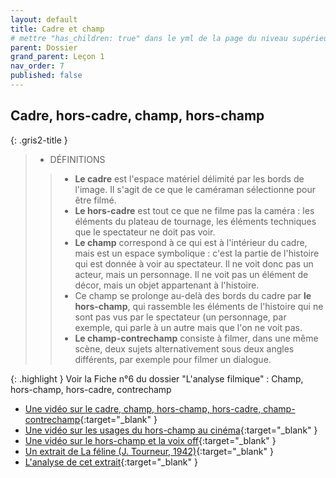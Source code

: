 ```yaml
---
layout: default
title: Cadre et champ
# mettre "has_children: true" dans le yml de la page du niveau supérieur
parent: Dossier
grand_parent: Leçon 1
nav_order: 7
published: false
---
```

## Cadre, hors-cadre, champ, hors-champ

{: .gris2-title }
> - DÉFINITIONS
>> - **Le cadre** est l'espace matériel délimité par les bords de l'image. Il s'agit de ce que le caméraman sélectionne pour être filmé.
>> - **Le hors-cadre** est tout ce que ne filme pas la caméra : les éléments du plateau de tournage, les éléments techniques que le spectateur ne doit pas voir.
>> - **Le champ** correspond à ce qui est à l'intérieur du cadre, mais est un espace symbolique : c'est la partie de l'histoire qui est donnée à voir au spectateur. Il ne voit donc pas un acteur, mais un personnage. Il ne voit pas un élément de décor, mais un objet appartenant à l'histoire. 
>> - Ce champ se prolonge au-delà des bords du cadre par **le hors-champ**, qui rassemble les éléments de l'histoire qui ne sont pas vus par le spectateur (un personnage, par exemple, qui parle à un autre mais que l'on ne voit pas. 
>> - **Le champ-contrechamp** consiste à filmer, dans une même scène, deux sujets alternativement sous deux angles différents, par exemple pour filmer un dialogue.

{: .highlight }
Voir la Fiche n°6 du dossier "L'analyse filmique" : Champ, hors-champ,
 hors-cadre, contrechamp

 
- [Une vidéo sur le cadre, champ, hors-champ, hors-cadre, champ-contrechamp](https://drive.google.com/file/d/1Mj-X9l2sZnHMdD-8kFkvI-t5VYmqUR4g/view?usp=drive_link){:target="_blank" }
- [Une vidéo sur les usages du hors-champ au cinéma](https://drive.google.com/file/d/1MnEzgs_NvTpH0YW0JXTElYdlNOPZXfp7/view?usp=drive_link){:target="_blank" }
- [Une vidéo sur le hors-champ et la voix off](https://drive.google.com/file/d/1OzDSkJ-7AZxPBqZqxGTTDCjkHO2wAqaa/view?usp=drive_link){:target="_blank" }
- [Un extrait de La féline (J. Tourneur, 1942)](https://drive.google.com/file/d/17AuXmc_ppSU_YVzGucy86xEwu6H6qm4G/view?usp=drive_link){:target="_blank" }
- [L'analyse de cet extrait](https://drive.google.com/file/d/1lL_FVvGgziHoJ0VcqKlGHa6E5ljLW2HE/view?usp=drive_link){:target="_blank" }

